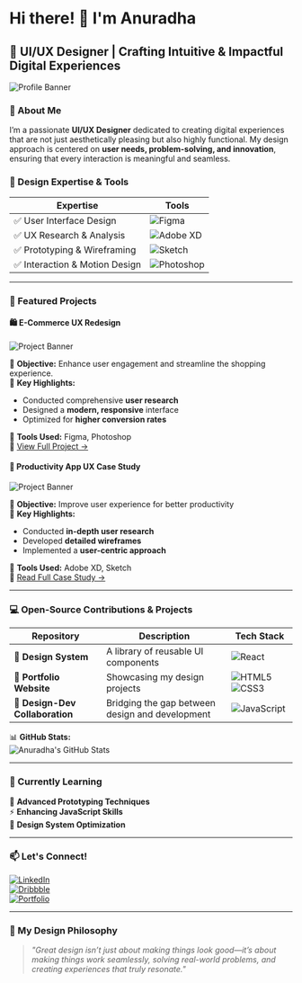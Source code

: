 # Hi there! 👋 I'm Anuradha

## 🌟 UI/UX Designer | Crafting Intuitive & Impactful Digital Experiences

![Profile Banner](https://media.licdn.com/dms/image/v2/D4E16AQHYuAgG2-6Thg/profile-displaybackgroundimage-shrink_350_1400/profile-displaybackgroundimage-shrink_350_1400/0/1729144965892?e=1749081600&v=beta&t=IJuM8M9hvp5B0G-DdQEtdHH5gcqT10isFHJaQuEwEX0)

### 🚀 About Me

I’m a passionate **UI/UX Designer** dedicated to creating digital experiences that are not just aesthetically pleasing but also highly functional. My design approach is centered on **user needs, problem-solving, and innovation**, ensuring that every interaction is meaningful and seamless.

### 🎨 Design Expertise & Tools

| **Expertise** | **Tools** |
|--------------|----------|
| ✅ User Interface Design | ![Figma](https://img.shields.io/badge/Figma-F24E1E?style=flat&logo=figma&logoColor=white) |
| ✅ UX Research & Analysis | ![Adobe XD](https://img.shields.io/badge/Adobe%20XD-470137?style=flat&logo=Adobe%20XD&logoColor=#FF61F6) |
| ✅ Prototyping & Wireframing | ![Sketch](https://img.shields.io/badge/Sketch-FFB387?style=flat&logo=sketch&logoColor=black) |
| ✅ Interaction & Motion Design | ![Photoshop](https://img.shields.io/badge/Adobe%20Photoshop-31A8FF?style=flat&logo=Adobe%20Photoshop&logoColor=black) |

---

### 🌟 Featured Projects

#### 🛍️ **E-Commerce UX Redesign**
![Project Banner](https://via.placeholder.com/800x300.png?text=E-Commerce+Redesign)

📌 **Objective:** Enhance user engagement and streamline the shopping experience.  
🎯 **Key Highlights:**
- Conducted comprehensive **user research**
- Designed a **modern, responsive** interface
- Optimized for **higher conversion rates**

🔧 **Tools Used:** Figma, Photoshop  
📌 [View Full Project →](#)

#### 📱 **Productivity App UX Case Study**
![Project Banner](https://via.placeholder.com/800x300.png?text=Productivity+App+UX)

📌 **Objective:** Improve user experience for better productivity  
🎯 **Key Highlights:**
- Conducted **in-depth user research**
- Developed **detailed wireframes**
- Implemented a **user-centric approach**

🔧 **Tools Used:** Adobe XD, Sketch  
📌 [Read Full Case Study →](#)

---

### 💻 Open-Source Contributions & Projects

| **Repository** | **Description** | **Tech Stack** |
|--------------|--------------|------------|
| 🎨 **Design System** | A library of reusable UI components | ![React](https://img.shields.io/badge/React-61DAFB?style=flat&logo=react&logoColor=black) |
| 💼 **Portfolio Website** | Showcasing my design projects | ![HTML5](https://img.shields.io/badge/HTML5-E34F26?style=flat&logo=html5&logoColor=white) ![CSS3](https://img.shields.io/badge/CSS3-1572B6?style=flat&logo=css3&logoColor=white) |
| 🤝 **Design-Dev Collaboration** | Bridging the gap between design and development | ![JavaScript](https://img.shields.io/badge/JavaScript-F7DF1E?style=flat&logo=javascript&logoColor=black) |

📊 **GitHub Stats:**  
![Anuradha's GitHub Stats](https://github-readme-stats.vercel.app/api?username=yourusername&show_icons=true&theme=radical)

---

### 🎯 Currently Learning

🚀 **Advanced Prototyping Techniques**  
⚡ **Enhancing JavaScript Skills**  
🎨 **Design System Optimization**

---

### 📫 Let's Connect!

[![LinkedIn](https://img.shields.io/badge/LinkedIn-0A66C2?style=for-the-badge&logo=linkedin&logoColor=white)](#)  
[![Dribbble](https://img.shields.io/badge/Dribbble-EA4C89?style=for-the-badge&logo=dribbble&logoColor=white)](#)  
[![Portfolio](https://img.shields.io/badge/Portfolio-000000?style=for-the-badge&logo=About.me&logoColor=white)](#)  

---

### 🎨 My Design Philosophy

> *"Great design isn’t just about making things look good—it’s about making things work seamlessly, solving real-world problems, and creating experiences that truly resonate."*

